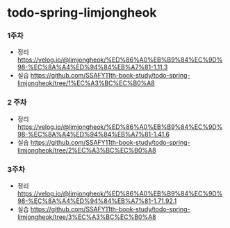 # todo-spring-limjongheok

### 1주차
- 정리 https://velog.io/@limjongheok/%ED%86%A0%EB%B9%84%EC%9D%98-%EC%8A%A4%ED%94%84%EB%A7%81-1.11.3
- 실습 https://github.com/SSAFY11th-book-study/todo-spring-limjongheok/tree/1%EC%A3%BC%EC%B0%A8

### 2 주차 
- 정리 https://velog.io/@limjongheok/%ED%86%A0%EB%B9%84%EC%9D%98-%EC%8A%A4%ED%94%84%EB%A7%81-1.41.6
- 실습 https://github.com/SSAFY11th-book-study/todo-spring-limjongheok/tree/2%EC%A3%BC%EC%B0%A8
  
### 3주차 
- 정리 https://velog.io/@limjongheok/%ED%86%A0%EB%B9%84%EC%9D%98-%EC%8A%A4%ED%94%84%EB%A7%81-1.71.92.1
- 실습 https://github.com/SSAFY11th-book-study/todo-spring-limjongheok/tree/3%EC%A3%BC%EC%B0%A8
